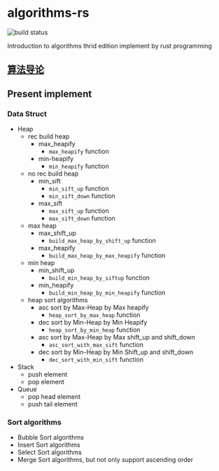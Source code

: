 # algorithms-rs

![build status](https://app.travis-ci.com/DaviRain-Su/algorithms-rs.svg?branch=main)

Introduction to algorithms thrid edition implement by rust programming


## [算法导论](SUMMARY.md)

## Present implement

### Data Struct

- Heap
  - rec build heap
    - max_heapify
      - `max_heapify` function
    - min-heapify
      - `min_heapify` function
  - no rec build heap
    - min_sift
      - `min_sift_up` function
      - `min_sift_down` function
    - max_sift
      - `max_sift_up` function
      - `max_sift_down` function
  - max heap
    - max_shift_up
      - `build_max_heap_by_shift_up` function
    - max_heapify
      - `build_max_heap_by_max_heapify` function
  - min heap
    - min_shift_up
      - `build_min_heap_by_siftup` function
    - min_heapify
      - `build_min_heap_by_min_heapify` function
  - heap sort algorithms
    - asc sort by Max-Heap by Max heapify
      - `heap_sort_by_max_heap` function
    - dec sort by Min-Heap by Min Heapify
      - `heap_sort_by_min_heap` function
    - asc sort by Max-Heap by Max shift_up and shift_down
      - `asc_sort_with_max_sift` function
    - dec sort by Min-Heap by Min Shift_up and shift_down
      - `dec_sort_with_min_sift` function
- Stack
  - push element
  - pop element
- Queue
  - pop head element
  - push tail element

### Sort algorithms

- Bubble Sort algorithms
- Insert Sort algorithms
- Select Sort algorithms
- Merge Sort algorithms, but not only support ascending order
